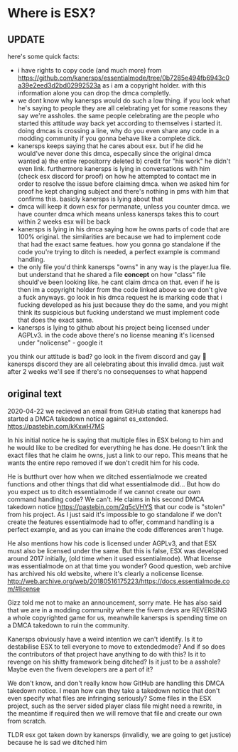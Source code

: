# Where is ESX?

## UPDATE

here's some quick facts:
- i have rights to copy code (and much more) from  https://github.com/kanersps/essentialmode/tree/0b7285e494fb6943c0a39e2eed3d2bd02992523a as i am a copyright holder. with this information alone you can drop the dmca completly.
- we dont know why kanersps would do such a low thing. if you look what he's saying to people they are all celebrating yet for some reasons they say we're assholes. the same people celebrating are the people who started this attitude way back yet according to themselves i started it. doing dmcas is crossing a line, why do you even share any code in a modding community if you gonna behave like a complete dick.
- kanersps keeps saying that he cares about esx. but if he did he would've never done this dmca, especally since the original dmca wanted a) the entire repositorry deleted b) credit for "his work" he didn't even link. furthermore kanersps is lying in conversations with him (check esx discord for proof) on how he attempted to contact me in order to resolve the issue before claiming dmca. when we asked him for proof he kept changing subject and there's nothing in pms with him that confirms this. basicly kanersps is lying about that
- dmca will keep it down esx for permanate, unless you counter dmca. we have counter dmca which means unless kanersps takes this to court within 2 weeks esx will be back
- kanersps is lying in his dmca saying how he owns parts of code that are 100% original. the similarities are because we had to implement code that had the exact same featues. how you gonna go standalone if the code you're trying to ditch is needed, a perfect example is command handling.
- the only file you'd think kanersps "owns" in any way is the player.lua file. but understand that he shared a file **concept** on how "class" file should've been looking like. he cant claim dmca on that. even if he is then im a copyright holder from the code linked above so we don't give a fuck anyways. go look in his dmca request he is marking code that i fucking developed as his just because they do the same, and you might think its suspicious but fucking understand we must implement code that does the exact same.
- kanersps is lying to github about his project being licensed under AGPLv3. in the code above there's no license meaning it's licensed under "nolicense" - google it

you think our attitude is bad? go look in the fivem discord and gay 🤢 kanersps discord they are all celebrating about this invalid dmca. just wait after 2 weeks we'll see if there's no consequenses to what happend

## original text

2020-04-22 we recieved an email from GitHub stating that kanersps had started a DMCA takedown notice against es_extended. https://pastebin.com/kKxwH7MS

In his initial notice he is saying that multiple files in ESX belong to him and he would like to be credited for everything he has done. He doesn't link the exact files that he claim he owns, just a link to our repo. This means that he wants the entire repo removed if we don't credit him for his code.

He is butthurt over how when we ditched essentialmode we created functions and other things that did what essentialmode did... But how do you expect us to ditch essentialmode if we cannot create our own command handling code? We can't. He claims in his second DMCA takedown notice https://pastebin.com/2q5cVHYS that our code is "stolen" from his project.
As I just said it's impossible to go standalone if we don't create the features essentialmode had to offer, command handling is a perfect example, and as you can imaine the code differences aren't huge.

He also mentions how his code is licensed under AGPLv3, and that ESX must also be licensed under the same. But this is false, ESX was developed around 2017 initially, (old time when it used essentialmode). What license was essentialmode on at that time you wonder? Good question, web archive has archived his old website, where it's clearly a nolicense license. http://web.archive.org/web/20180516175223/https://docs.essentialmode.com/#license

Gizz told me not to make an announcement, sorry mate. He has also said that we are in a modding community where the fivem devs are REVERSING a whole copyrighted game for us, meanwhile kanersps is spending time on a DMCA takedown to ruin the community.

Kanersps obviously have a weird intention we can't identify. Is it to destabilise ESX to tell everyone to move to extendedmode? And if so does the contributors of that project have anything to do with this? Is it to revenge on his shitty framework being ditched? Is it just to be a asshole? Maybe even the fivem developers are a part of it?

We don't know, and don't really know how GitHub are handling this DMCA takedown notice. I mean how can they take a takedown notice that don't even specify what files are infringing seriously? Some files in the ESX project, such as the server sided player class file might need a rewrite, in the meantime if required then we will remove that file and create our own from scratch.

TLDR esx got taken down by kanersps (invalidly, we are going to get justice) because he is sad we ditched him
